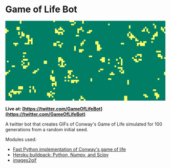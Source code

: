 Game of Life Bot
====================================

![Game of Life GIF](gameoflife.gif)

**Live at: [https://twitter.com/GameOfLifeBot](https://twitter.com/GameOfLifeBot)**

A twitter bot that creates GIFs of Conway's Game of Life simulated for 100 generations from a random initial seed.

Modules used:

* [Fast Python implementation of Conway's game of life](https://github.com/thearn/game-of-life)
* [Heroku buildpack: Python, Numpy, and Scipy](https://github.com/thenovices/heroku-buildpack-scipy)
* [images2gif](https://github.com/rec/echomesh/blob/master/code/python/external/images2gif.py)